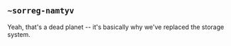 ## `~sorreg-namtyv`
Yeah, that's a dead planet -- it's basically why we've replaced the storage system.